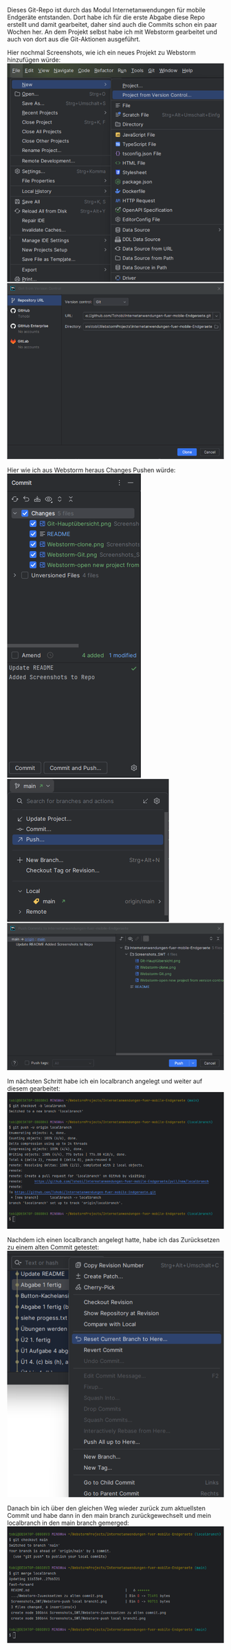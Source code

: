 Dieses Git-Repo ist durch das Modul Internetanwendungen für mobile Endgeräte entstanden.
Dort habe ich für die erste Abgabe diese Repo erstellt und damit gearbeitet, daher sind auch die Commits schon ein paar Wochen her.
An dem Projekt selbst habe ich mit Webstorm gearbeitet und auch von dort aus die Git-Aktionen ausgeführt.

Hier nochmal Screenshots, wie ich ein neues Projekt zu Webstorm hinzufügen würde:
![image](/Screenshots_SWT/Webstorm-open%20new%20project%20from%20version%20control.png?raw=true)
![image](/Screenshots_SWT/Webstorm-clone.png?raw=true)

Hier wie ich aus Webstorm heraus Changes Pushen würde:
![image](/Screenshots_SWT/Webstorm-Commit.png?raw=true)
![image](/Screenshots_SWT/Webstorm-Push.png?raw=true)
![image](/Screenshots_SWT/Webstorm-Push2.png?raw=true)

Im nächsten Schritt habe ich ein localbranch angelegt und weiter auf diesem gearbeitet:
![image](/Screenshots_SWT/Webstorm-push%20local%20branch1.png?raw=true)

Nachdem ich einen localbranch angelegt hatte, habe ich das Zurücksetzen zu einem alten Commit getestet:
![image](/Screenshots_SWT/Webstorm-Zuuecksetzen%20zu%20alten%20commit.png?raw=true)

Danach bin ich über den gleichen Weg wieder zurück zum aktuellsten Commit und habe dann in den main branch zurückgewechselt und mein localbranch in den main branch gemerged:
![image](/Screenshots_SWT/Webstorm-merge%20local%20into%20main.png?raw=true)

